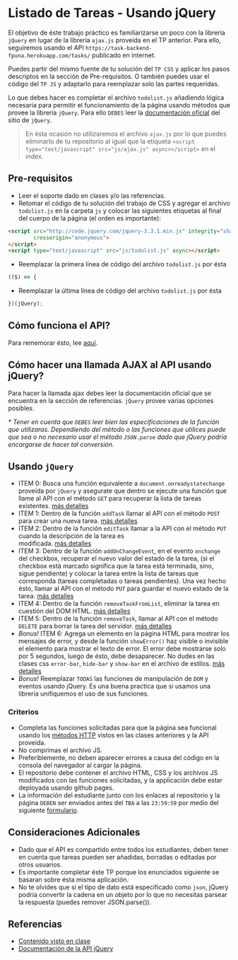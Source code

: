 # Listado de Tareas - Usando jQuery

El objetivo de éste trabajo práctico es familiarizarse un poco con la librería `jQuery` en lugar de la librería 
`ajax.js` proveída en el TP anterior. 
Para ello, seguiremos usando el API `https://task-backend-fpuna.herokuapp.com/tasks/` publicado en internet.

Puedes partir del mismo fuente de tu solución del `TP CSS` y aplicar los pasos descriptos en la sección de Pre-requisitos.
O también puedes usar el código del `TP JS` y adaptarlo para reemplazar solo las partes requeridas.

Lo que debes hacer es completar el archivo `todolist.js` añadiendo lógica necesaria para permitir el funcionamiento de 
la página usando métodos que provee la librería `jQuery`. Para ello `DEBES` leer la 
[documentación oficial](https://api.jquery.com/) del sitio de `jQuery`. 

> En ésta ocasión no utilizaremos el archivo `ajax.js` por lo que puedes eliminarlo de tu repositorio al igual que la
etiqueta `<script type="text/javascript" src="js/ajax.js" async></script>` en el index.

## Pre-requisitos
* Leer el soporte dado en clases y/o las referencias.
* Retomar el código de tu solución del trabajo de CSS y agregar el archivo `todolist.js` en la carpeta `js`
 y colocar las siguientes etiquetas al final del cuerpo de la página (el orden es importante):
```html
<script src="http://code.jquery.com/jquery-3.3.1.min.js" integrity="sha256-FgpCb/KJQlLNfOu91ta32o/NMZxltwRo8QtmkMRdAu8="
        crossorigin="anonymous">
</script>
<script type="text/javascript" src="js/todolist.js" async></script>
```
* Reemplazar la primera línea de código del archivo `todolist.js` por ésta
```js
(($) => {
```
* Reemplazar la última línea de código del archivo `todolist.js` por ésta
```js
})(jQuery);
```

## Cómo funciona el API?
Para rememorar ésto, lee [aquí](https://github.com/diegocrzt/diegocrzt.github.io/blob/master/js-task/problem/Ej_JS.md#funcionamiento-de-la-api).

## Cómo hacer una llamada AJAX al API usando jQuery?
Para hacer la llamada ajax debes leer la documentación oficial que se encuentra en la sección de referencias.
`jQuery` provee varias opciones posibles.

_* Tener en cuenta que `DEBES` leer bien las especificaciones de la función que utilizaras. Dependiendo del método o 
las funciones que utilices puede que sea o no necesario usar el método `JSON.parse` dado que jQuery podría encargarse de 
hacer tal conversión._

## Usando `jQuery`
* ITEM 0: Busca una función equivalente a `document.onreadystatechange` proveída por `jQuery` y asegurate que dentro
se ejecute una función que llame al API con el método `GET` para recuperar la lista de tareas existentes. [más detalles](https://github.com/diegocrzt/diegocrzt.github.io/blob/master/js-task/problem/js/todolist.js#L32-L36) 
* ITEM 1: Dentro de la función `addTask` llamar al API con el método `POST` para crear una nueva tarea. 
[más detalles](https://github.com/diegocrzt/diegocrzt.github.io/blob/master/js-task/problem/js/todolist.js#L82-L88) 
* ITEM 2: Dentro de la función `editTask` llamar a la API con el método `PUT` cuando la descripción de la tarea es  
modificada. [más detalles](https://github.com/diegocrzt/diegocrzt.github.io/blob/master/js-task/problem/js/todolist.js#L186-L193) 
* ITEM 3: Dentro de la función `addOnChangeEvent`, en el evento `onchange` del checkbox, recuperar el nuevo valor del 
estado de la tarea, (si el checkbox está marcado significa que la tarea está terminada, sino, sigue pendiente) y 
colocar la tarea entre la lista de tareas que corresponda (tareas completadas o tareas pendientes). Una vez hecho ésto, 
llamar al API con el método `PUT` para guardar el nuevo estado de la tarea. [más detalles](https://github.com/diegocrzt/diegocrzt.github.io/blob/master/js-task/problem/js/todolist.js#L109-L115) 
* ITEM 4: Dentro de la función `removeTaskFromList`, eliminar la tarea en cuestión del DOM HTML.
[más detalles](https://github.com/diegocrzt/diegocrzt.github.io/blob/master/js-task/problem/js/todolist.js#L240)
* ITEM 5: Dentro de la función `removeTask`, llamar al API con el método `DELETE` para borrar la tarea del servidor. 
[más detalles](https://github.com/diegocrzt/diegocrzt.github.io/blob/master/js-task/problem/js/todolist.js#L249-L254)
* _Bonus!_ ITEM 6: Agrega un elemento en la página HTML para mostrar los mensajes de error, y desde la función
`showError()` haz visible o invisible el elemento para mostrar el texto de error. El error debe 
mostrarse solo por 5 segundos, luego de ésto, debe desaparecer. No dudes en las clases css `error-bar`, `hide-bar` y
`show-bar` en el archivo de estilos. [más detalles](https://github.com/diegocrzt/diegocrzt.github.io/blob/master/js-task/problem/js/todolist.js#L46-L48)
* _Bonus!_ Reemplazar `TODAS` las funciones de manipulación de `DOM` y eventos usando jQuery. Es una 
buena practica que si usamos una librería unifiquemos el uso de sus funciones.

### Criterios
* Completa las funciones solicitadas para que la página sea funcional usando los [métodos HTTP](../../http_protocol/README.md)
 vistos en las clases anteriores y la API proveída.
* No comprimas el archivo JS.
* Preferiblemente, no deben aparecer errores a causa del código en la consola del navegador al cargar la página.
* El repositorio debe contener el archivo HTML, CSS y los archivos JS modificados con las funciones solicitadas, y la 
applicación debe estar deployada usando github pages.
* La información del estudiante junto con los enlaces al repositorio y la página `DEBEN` ser enviados antes del 
`TBA` a las `23:59:59` por medio del siguiente [formulario](https://goo.gl/forms/e4ajnmhqAu61uadA2).

## Consideraciones Adicionales
* Dado que el API es compartido entre todos los estudiantes, deben tener en cuenta que tareas pueden ser añadidas, 
borradas o editadas por otros usuarios.
* Es importante completar éste TP porque los enunciados siguiente se basaran sobre ésta misma aplicación.
* No te olvides que si el tipo de dato está especificado como `json`, jQuery podría convertir la cadena en un objeto
por lo que no necesitas parsear la respuesta (puedes remover JSON.parse()).

## Referencias
* [Contenido visto en clase](https://github.com/diegocrzt/diegocrzt.github.io/blob/master/js-task/lesson/JS.md)
* [Documentación de la API jQuery](https://api.jquery.com/)